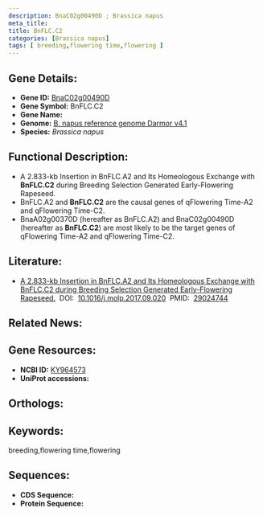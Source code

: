 ```yaml
---
description: BnaC02g00490D ; Brassica napus
meta_title:
title: BnFLC.C2
categories: [Brassica napus]
tags: [ breeding,flowering time,flowering ]
---
```


## Gene Details:
- **Gene ID:**	[BnaC02g00490D]()
- **Gene Symbol:** BnFLC.C2
- **Gene Name:** 
- **Genome:** [B. napus reference genome Darmor v4.1]()
- **Species:** *Brassica napus*

## Functional Description:
   - A 2.833-kb Insertion in BnFLC.A2 and Its Homeologous Exchange with **BnFLC.C2** during Breeding Selection Generated Early-Flowering Rapeseed.
   - BnFLC.A2 and **BnFLC.C2** are the causal genes of qFlowering Time-A2 and qFlowering Time-C2.
   - BnaA02g00370D (hereafter as BnFLC.A2) and BnaC02g00490D (hereafter as **BnFLC.C2**) are most likely to be the target genes of qFlowering Time-A2 and qFlowering Time-C2.

## Literature:
   - [A 2.833-kb Insertion in BnFLC.A2 and Its Homeologous Exchange with BnFLC.C2 during Breeding Selection Generated Early-Flowering Rapeseed.]( https://www.cell.com/molecular-plant/fulltext/S1674-2052(17)30299-X)&nbsp;&nbsp;DOI:&nbsp;&nbsp;[10.1016/j.molp.2017.09.020](https://www.cell.com/molecular-plant/fulltext/S1674-2052(17)30299-X)&nbsp;&nbsp;PMID:&nbsp;&nbsp;[29024744](https://pubmed.ncbi.nlm.nih.gov/29024744/)

## Related News:

## Gene Resources:
- **NCBI ID:** [KY964573](https://www.ncbi.nlm.nih.gov/gene/?term=KY964573)
- **UniProt accessions:** [](https://www.uniprot.org/uniprotkb//entry)

## Orthologs:


## Keywords:
breeding,flowering time,flowering

## Sequences:
- **CDS Sequence:**
- **Protein Sequence:**
